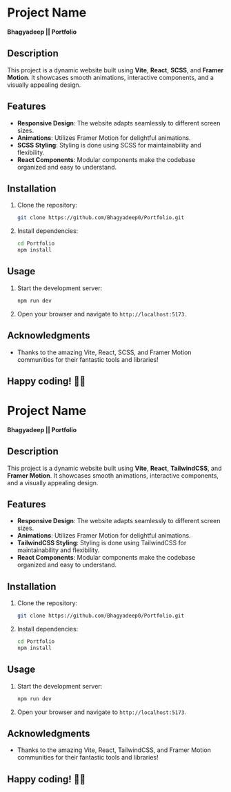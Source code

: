 

# Project Name

**Bhagyadeep || Portfolio**

## Description

This project is a dynamic website built using **Vite**, **React**, **SCSS**, and **Framer Motion**. It showcases smooth animations, interactive components, and a visually appealing design.

## Features

- **Responsive Design**: The website adapts seamlessly to different screen sizes.
- **Animations**: Utilizes Framer Motion for delightful animations.
- **SCSS Styling**: Styling is done using SCSS for maintainability and flexibility.
- **React Components**: Modular components make the codebase organized and easy to understand.

## Installation

1. Clone the repository:

    ```bash
    git clone https://github.com/Bhagyadeep0/Portfolio.git
    ```

2. Install dependencies:

    ```bash
    cd Portfolio
    npm install
    ```

## Usage

1. Start the development server:

    ```bash
    npm run dev
    ```

2. Open your browser and navigate to `http://localhost:5173`.

## Acknowledgments

- Thanks to the amazing Vite, React, SCSS, and Framer Motion communities for their fantastic tools and libraries!
###
## Happy coding! 🚀🌟


# Project Name

**Bhagyadeep || Portfolio**

## Description

This project is a dynamic website built using **Vite**, **React**, **TailwindCSS**, and **Framer Motion**. It showcases smooth animations, interactive components, and a visually appealing design.

## Features

- **Responsive Design**: The website adapts seamlessly to different screen sizes.
- **Animations**: Utilizes Framer Motion for delightful animations.
- **TailwindCSS Styling**: Styling is done using TailwindCSS for maintainability and flexibility.
- **React Components**: Modular components make the codebase organized and easy to understand.

## Installation

1. Clone the repository:

    ```bash
    git clone https://github.com/Bhagyadeep0/Portfolio.git
    ```

2. Install dependencies:

    ```bash
    cd Portfolio
    npm install
    ```

## Usage

1. Start the development server:

    ```bash
    npm run dev
    ```

2. Open your browser and navigate to `http://localhost:5173`.

## Acknowledgments

- Thanks to the amazing Vite, React, TailwindCSS, and Framer Motion communities for their fantastic tools and libraries!
###
## Happy coding! 🚀🌟
